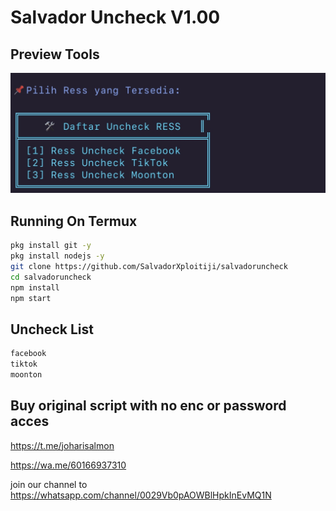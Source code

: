 
# Salvador Uncheck V1.00

## Preview Tools
![Logo](https://github.com/SalvadorXploitiji/salvadoruncheck/blob/main/IMG_4747.jpeg)

## Running On Termux
```sh
pkg install git -y
pkg install nodejs -y
git clone https://github.com/SalvadorXploitiji/salvadoruncheck
cd salvadoruncheck
npm install
npm start
```


## Uncheck List
```sh
facebook
tiktok
moonton
```

## Buy original script with no enc or password acces
https://t.me/joharisalmon

https://wa.me/‪60166937310‬

join our channel to
https://whatsapp.com/channel/0029Vb0pAOWBlHpkInEvMQ1N
